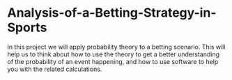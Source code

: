 # Analysis-of-a-Betting-Strategy-in-Sports
In this project we will apply probability theory to a betting scenario. This will help us to think about how to use the theory to get a better understanding of the probability of an event happening, and how to use software to help you with the related calculations.
